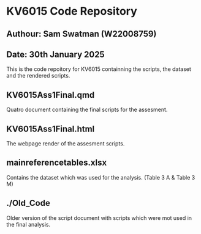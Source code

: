 # KV6015 Code Repository
## Authour: Sam Swatman (W22008759)
## Date: 30th January 2025

This is the code repoitory for KV6015 containning the scripts, the dataset and the rendered scripts.

## KV6015Ass1Final.qmd
Quatro document containing the final scripts for the assesment.

## KV6015Ass1Final.html
The webpage render of the assesment scripts.

## mainreferencetables.xlsx
Contains the dataset which was used for the analysis.
(Table 3 A & Table 3 M)

## ./Old_Code
Older version of the script document with scripts which were mot used in  the final analysis.
